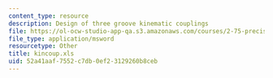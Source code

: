 ```yaml
---
content_type: resource
description: Design of three groove kinematic couplings
file: https://ol-ocw-studio-app-qa.s3.amazonaws.com/courses/2-75-precision-machine-design-fall-2001/52a41aaf7552c7db0ef23129260b8ceb_kincoup.xls
file_type: application/msword
resourcetype: Other
title: kincoup.xls
uid: 52a41aaf-7552-c7db-0ef2-3129260b8ceb
---
```

